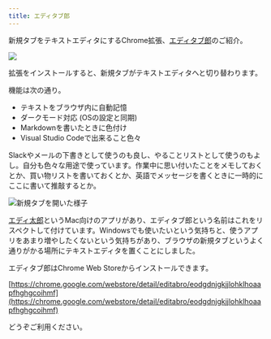```yaml
---
title: エディタブ郎
---
```

新規タブをテキストエディタにするChrome拡張、[エディタブ郎](https://chrome.google.com/webstore/detail/editabro/eodgdnjgkjjlohklhoaapfhghgcoihmf)のご紹介。

![](https://lh6.googleusercontent.com/EZOQkuU7qBJbfmaZdZOawRk8tCbc05EKIiMxCVzGen0zNv9EiIRLrPY4ssRBlk_UmWt_0KtmCGnZuzC-T3BpOQpFiNVNiE83znMI9jx_MwvwinNH6v2yKVW8AHMQy8xU38hbd8UKkry2pbP6og7Dyxw)

拡張をインストールすると、新規タブがテキストエディタへと切り替わります。

機能は次の通り。

*   テキストをブラウザ内に自動記憶
*   ダークモード対応 (OSの設定と同期)
*   Markdownを書いたときに色付け
*   Visual Studio Codeで出来ること色々

Slackやメールの下書きとして使うのも良し、やることリストとして使うのもよし。自分も色々な用途で使っています。作業中に思い付いたことをメモしておくとか、買い物リストを書いておくとか、英語でメッセージを書くときに一時的にここに書いて推敲するとか。

![](https://lh5.googleusercontent.com/BK8oq3Y3Q8xcUsu8AyRHTm9E39J8681d7ZehHUc8PJRT22VqYDZpnNqB9LqlLhLeZ5X1Kgk0kyiUZFdtOlUpGJU5jLWfyodGKsAR5unZxfi96qt1CNn4KvdVOEj2Yo5nw7AxsT9Egas794sL_HVm8Mw "新規タブを開いた様子")

[エディ太郎](https://editaro.com/)というMac向けのアプリがあり、エディタブ郎という名前はこれをリスペクトして付けています。Windowsでも使いたいという気持ちと、使うアプリをあまり増やしたくないという気持ちがあり、ブラウザの新規タブというよく通りがかる場所にテキストエディタを置くことにしました。

エディタブ郎はChrome Web Storeからインストールできます。

[https://chrome.google.com/webstore/detail/editabro/eodgdnjgkjjlohklhoaapfhghgcoihmf](https://chrome.google.com/webstore/detail/editabro/eodgdnjgkjjlohklhoaapfhghgcoihmf)

どうぞご利用ください。
